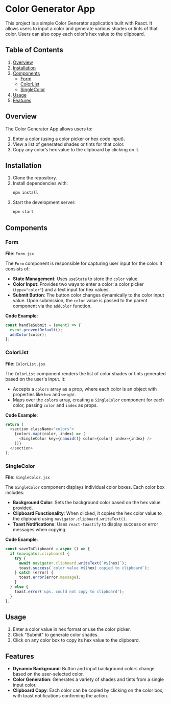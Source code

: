 # Color Generator App

This project is a simple Color Generator application built with React. It allows users to input a color and generate various shades or tints of that color. Users can also copy each color’s hex value to the clipboard.

## Table of Contents

1. [Overview](#overview)
2. [Installation](#installation)
3. [Components](#components)
   - [Form](#form)
   - [ColorList](#colorlist)
   - [SingleColor](#singlecolor)
4. [Usage](#usage)
5. [Features](#features)

## Overview

The Color Generator App allows users to:

1. Enter a color (using a color picker or hex code input).
2. View a list of generated shades or tints for that color.
3. Copy any color’s hex value to the clipboard by clicking on it.

## Installation

1. Clone the repository.
2. Install dependencies with:
   ```bash
   npm install
   ```
3. Start the development server:
   ```bash
   npm start
   ```

## Components

### Form

**File**: `Form.jsx`

The `Form` component is responsible for capturing user input for the color. It consists of:

- **State Management**: Uses `useState` to store the `color` value.
- **Color Input**: Provides two ways to enter a color: a color picker (`type="color"`) and a text input for hex values.
- **Submit Button**: The button color changes dynamically to the color input value. Upon submission, the `color` value is passed to the parent component via the `addColor` function.

**Code Example**:

```javascript
const handleSubmit = (event) => {
  event.preventDefault();
  addColor(color);
};
```

### ColorList

**File**: `ColorList.jsx`

The `ColorList` component renders the list of color shades or tints generated based on the user's input. It:

- Accepts a `colors` array as a prop, where each color is an object with properties like `hex` and `weight`.
- Maps over the `colors` array, creating a `SingleColor` component for each color, passing `color` and `index` as props.

**Code Example**:

```javascript
return (
  <section className="colors">
    {colors.map((color, index) => (
      <SingleColor key={nanoid()} color={color} index={index} />
    ))}
  </section>
);
```

### SingleColor

**File**: `SingleColor.jsx`

The `SingleColor` component displays individual color boxes. Each color box includes:

- **Background Color**: Sets the background color based on the hex value provided.
- **Clipboard Functionality**: When clicked, it copies the hex color value to the clipboard using `navigator.clipboard.writeText()`.
- **Toast Notifications**: Uses `react-toastify` to display success or error messages when copying.

**Code Example**:

```javascript
const saveToClipboard = async () => {
  if (navigator.clipboard) {
    try {
      await navigator.clipboard.writeText(`#${hex}`);
      toast.success(`color value #${hex} copied to clipboard`);
    } catch (error) {
      toast.error(error.message);
    }
  } else {
    toast.error('ups. could not copy to clipboard');
  }
};
```

## Usage

1. Enter a color value in hex format or use the color picker.
2. Click "Submit" to generate color shades.
3. Click on any color box to copy its hex value to the clipboard.

## Features

- **Dynamic Background**: Button and input background colors change based on the user-selected color.
- **Color Generation**: Generates a variety of shades and tints from a single input color.
- **Clipboard Copy**: Each color can be copied by clicking on the color box, with toast notifications confirming the action.

